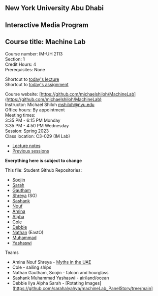## New York University Abu Dhabi    
## Interactive Media Program    
## Course title: Machine Lab  
Course number: IM-UH 2113  
Section: 1    
Credit Hours: 4         
Prerequisites: None       

Shortcut to [today's lecture](lectureNotes.md/#todays-lecture)  
Shortcut to [today's assignment](weeklySchedule.md#todays-assignment)  

Course website: [https://github.com/michaelshiloh/MachineLab](https://github.com/michaelshiloh/MachineLab)      
Instructor: Michael Shiloh mshiloh@nyu.edu    
Office hours: By appointment  
Meeting times:    
	3:35 PM - 6:15 PM Monday  
	3:35 PM - 4:50 PM Wednesday  
Session: Spring 2023  
Class location: C3-029 (IM Lab)  
- [Lecture notes](lectureNotes.md)
- [Previous sessions](previousSessions/previousSessions.md)

**Everything here is subject to change**

This file: Student Github Repositories:

- [Soojin](https://github.com/Soojin-Lee0819/machineLab)  
- [Sarah](https://github.com/sarahalyahya/machineLab)  
- [Gautham](https://github.com/gauthamdk/machineLab)
- [Shreya](https://github.com/shreya81601/MachineLab) (SG)
- [Sashank](https://github.com/sashanksilwal/MachineLab)
- [Nouf](https://github.com/Nouf-Alabbasi/machineLab)
- [Amina](https://github.com/ak7588/machineLab)
- [Alpha](https://github.com/Alphaam/machineLab)
- [Cole](https://github.com/crb596/machineLab)
- [Debbie](https://github.com/deborah-74/Machine-Lab)
- [Nathan](https://github.com/Nathan213/machineLab) (EastO)
- [Muhammad](https://github.com/MuhammadBinNauman/Machine_Lab)
- [Yashaswi](https://github.com/yashaswiim/machineLab)

Teams
  - Amina Nouf Shreya - [Myths in the
		UAE](https://github.com/Nouf-Alabbasi/Machine_Lab_Clock_automata)
  - Cole - sailing ships
  - Nathan Gautham, Soojin - falcon and hourglass
  - Sashank Muhammad Yashaswi - air/land/ocean
  - Debbie Ilya Alpha Sarah - [Rotating
		Images](https://github.com/sarahalyahya/machineLab_PanelStory/tree/main]

